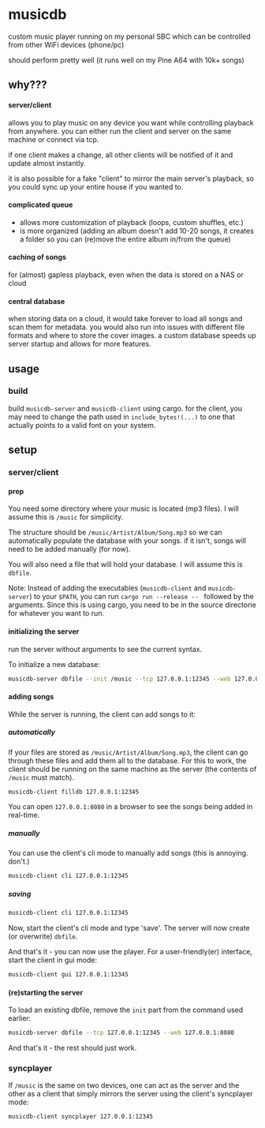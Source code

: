 # musicdb

custom music player running on my personal SBC which can be controlled from other WiFi devices (phone/pc)

should perform pretty well (it runs well on my Pine A64 with 10k+ songs)

## why???

#### server/client

allows you to play music on any device you want while controlling playback from anywhere.
you can either run the client and server on the same machine or connect via tcp.

if one client makes a change, all other clients will be notified of it and update almost instantly.

it is also possible for a fake "client" to mirror the main server's playback, so you could sync up your entire house if you wanted to.

#### complicated queue

- allows more customization of playback (loops, custom shuffles, etc.)
- is more organized (adding an album doesn't add 10-20 songs, it creates a folder so you can (re)move the entire album in/from the queue)

#### caching of songs

for (almost) gapless playback, even when the data is stored on a NAS or cloud

#### central database

when storing data on a cloud, it would take forever to load all songs and scan them for metadata.
you would also run into issues with different file formats and where to store the cover images.
a custom database speeds up server startup and allows for more features.

## usage

### build

build `musicdb-server` and `musicdb-client` using cargo.
for the client, you may need to change the path used in `include_bytes!(...)` to one that actually points to a valid font on your system.

## setup

### server/client

#### prep

You need some directory where your music is located (mp3 files).
I will assume this is `/music` for simplicity.

The structure should be `/music/Artist/Album/Song.mp3` so we can automatically
populate the database with your songs. if it isn't, songs will need to be added manually (for now).

You will also need a file that will hold your database.
I will assume this is `dbfile`.

Note: Instead of adding the executables (`musicdb-client` and `musicdb-server`) to your `$PATH`, you can run `cargo run --release -- ` followed by the arguments.
Since this is using cargo, you need to be in the source directorie for whatever you want to run.

#### initializing the server

run the server without arguments to see the current syntax.

To initialize a new database:

```sh
musicdb-server dbfile --init /music --tcp 127.0.0.1:12345 --web 127.0.0.1:8080
```

#### adding songs

While the server is running, the client can add songs to it:

##### automatically

If your files are stored as `/music/Artist/Album/Song.mp3`,
the client can go through these files and add them all to the database.
For this to work, the client should be running on the same machine as the server
(the contents of `/music` must match).

```sh
musicdb-client filldb 127.0.0.1:12345
```

You can open `127.0.0.1:8080` in a browser to see the songs being added in real-time.

##### manually

You can use the client's cli mode to manually add songs (this is annoying. don't.)

```sh
musicdb-client cli 127.0.0.1:12345
```

##### saving

```sh
musicdb-client cli 127.0.0.1:12345
```

Now, start the client's cli mode and type 'save'. The server will now create (or overwrite) `dbfile`.

And that's it - you can now use the player. For a user-friendly(er) interface, start the client in gui mode:

```sh
musicdb-client gui 127.0.0.1:12345
```

#### (re)starting the server

To load an existing dbfile, remove the `init` part from the command used earlier:

```sh
musicdb-server dbfile --tcp 127.0.0.1:12345 --web 127.0.0.1:8080
```

And that's it - the rest should just work.

### syncplayer

If `/music` is the same on two devices, one can act as the server and the other as a client
that simply mirrors the server using the client's syncplayer mode:

```sh
musicdb-client syncplayer 127.0.0.1:12345
```
